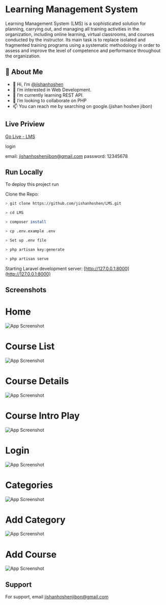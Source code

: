 
# Learning Management System

Learning Management System (LMS) is a sophisticated solution for planning, carrying out, and managing all training activities in the organization, including online learning, virtual classrooms, and courses conducted by the instructor. Its main task is to replace isolated and fragmented training programs using a systematic methodology in order to assess and improve the level of competence and performance throughout the organization.
## 🚀 About Me

- 👋 Hi, I’m [@jishanhoshen](https://www.github.com/jishanhoshen)
- 👀 I’m interested in Web Development.
- 🌱 I’m currently learning REST API.
- 💞️ I’m looking to collaborate on PHP
- 📫 You can reach me by searching on google.(jishan hoshen jibon)

## Live Priview
[Go Live - LMS](https://learn.braketit.com/)

login

email: jishanhoshenjibon@gmail.com
password: 12345678

## Run Locally

To deploy this project run

Clone the Repo:

```bash
> git clone https://github.com/jishanhoshen/LMS.git
```
```bash
> cd LMS
```
```bash
> composer install
```
```bash
> cp .env.example .env
```
```bash
> Set up .env file
```
```bash
> php artisan key:generate
```
```bash
> php artisan serve
```
Starting Laravel development server: [http://127.0.0.1:8000](http://127.0.0.1:8000)


## Screenshots

# Home

![App Screenshot](https://raw.githubusercontent.com/jishanhoshen/LMS/master/public/screenshort/home.png)

# Course List

![App Screenshot](https://raw.githubusercontent.com/jishanhoshen/LMS/master/public/screenshort/all-courses.png)

# Course Details

![App Screenshot](https://raw.githubusercontent.com/jishanhoshen/LMS/master/public/screenshort/course-details.png)

# Course Intro Play

![App Screenshot](https://raw.githubusercontent.com/jishanhoshen/LMS/master/public/screenshort/course-intro.png)

# Login

![App Screenshot](https://raw.githubusercontent.com/jishanhoshen/LMS/master/public/screenshort/login.png)

# Categories

![App Screenshot](https://raw.githubusercontent.com/jishanhoshen/LMS/master/public/screenshort/course-category-admin.png)

# Add Category

![App Screenshot](https://raw.githubusercontent.com/jishanhoshen/LMS/master/public/screenshort/add-course-category-admin.png)

# Add Course

![App Screenshot](https://raw.githubusercontent.com/jishanhoshen/LMS/master/public/screenshort/add-course-admin.png)

## Support

For support, email jishanhoshenjibon@gmail.com

